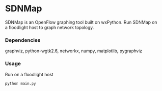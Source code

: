 # SDNMap
SDNMap is an OpenFlow graphing tool built on wxPython. Run SDNMap on a floodlight host to graph network topology.

### Dependencies
graphviz, python-wgtk2.6, networkx, numpy, matplotlib, pygraphviz

### Usage
Run on a floodlight host

    python main.py
